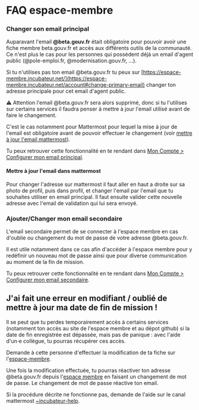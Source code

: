# FAQ espace-membre

### Changer son email principal

Auparavant l'email **@beta.gouv.fr** était obligatoire pour pouvoir avoir une fiche membre beta.gouv.fr et accès aux différents outils de la communauté. Ce n'est plus le cas pour les personnes qui possèdent déjà un email d'agent public (@pole-emploi.fr, @modernisation.gouv.fr, ...).

Si tu n'utilises pas ton email @beta.gouv.fr tu peux sur [https://espace-membre.incubateur.net/](https://espace-membre.incubateur.net/account#change-primary-email) changer ton adresse principale pour cet email d'agent public.

**⚠️** Attention l'email @beta.gouv.fr sera alors supprimé, donc si tu l'utilises sur certains services il faudra penser à mettre à jour l'email utilisé avant de faire le changement.

C'est le cas notamment pour Mattermost pour lequel la mise à jour de l'email est obligatoire avant de pouvoir effectuer le changement (voir [mettre à jour l'email mattermost](faq-espace-membre.md#mettre-a-jour-lemail-dans-mattermost)).

Tu peux retrouver cette fonctionnalité en te rendant dans [Mon Compte > Configurer mon email principal](https://espace-membre.incubateur.net/account#change-primary-email).

#### Mettre à jour l'email dans mattermost

Pour changer l'adresse sur mattermost il faut aller en haut a droite sur sa photo de profil, puis dans profil, et changer l'email par l'email que tu souhaites utiliser en email principal. Il faut ensuite valider cette nouvelle adresse avec l'email de validation qui lui sera envoyé.

### Ajouter/Changer mon email secondaire

L'email secondaire permet de se connecter à l'espace membre en cas d'oublie ou changement du mot de passe de votre adresse @beta.gouv.fr.

Il est utile notamment dans ce cas afin d'accéder à l'espace membre pour y redéfinir un nouveau mot de passe ainsi que pour diverse communication au moment de la fin de mission.

Tu peux retrouver cette fonctionnalité en te rendant dans [Mon Compte > Configurer mon email secondaire](https://espace-membre.incubateur.net/account#change-secondary-email).

## J'ai fait une erreur en modifiant / oublié de mettre à jour ma date de fin de mission !

Il se peut que tu perdes temporairement accès à certains services (notamment ton accès au site de l'espace membre et au dépot github) si la date de fin enregistrée est dépassée, mais pas de panique : avec l'aide d'un⋅e collègue, tu pourras récupérer ces accès.

Demande à cette personne d'effectuer la modification de ta fiche sur l'[espace-membre](../../les-outils-de-la-communaute/espace-membre/'https:/espace-membre.incubateur.net').

Une fois la modification effectuée, tu pourras réactiver ton adresse @beta.gouv.fr depuis l'[espace membre](https://espace-membre.incubateur.net/account#password) en faisant un changement de mot de passe. Le changement de mot de passe réactive ton email.

Si la procédure décrite ne fonctionne pas, demande de l'aide sur le canal mattermost [\~incubateur-help](https://mattermost.incubateur.net/betagouv/channels/incubateur-help).
